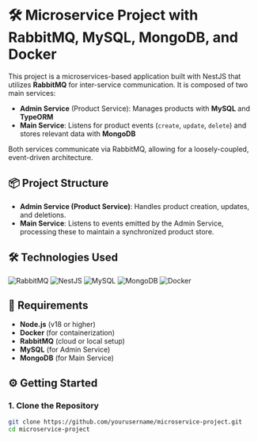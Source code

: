 # 🛠️ Microservice Project with RabbitMQ, MySQL, MongoDB, and Docker

This project is a microservices-based application built with NestJS that utilizes **RabbitMQ** for inter-service communication. It is composed of two main services:
- **Admin Service** (Product Service): Manages products with **MySQL** and **TypeORM**
- **Main Service**: Listens for product events (`create`, `update`, `delete`) and stores relevant data with **MongoDB**

Both services communicate via RabbitMQ, allowing for a loosely-coupled, event-driven architecture.

## 📦 Project Structure

- **Admin Service (Product Service)**: Handles product creation, updates, and deletions.
- **Main Service**: Listens to events emitted by the Admin Service, processing these to maintain a synchronized product store.

## 🛠️ Technologies Used

![RabbitMQ](https://img.shields.io/badge/-RabbitMQ-FF6600?logo=RabbitMQ&logoColor=white) 
![NestJS](https://img.shields.io/badge/-NestJS-E0234E?logo=nestjs&logoColor=white)
![MySQL](https://img.shields.io/badge/-MySQL-4479A1?logo=mysql&logoColor=white)
![MongoDB](https://img.shields.io/badge/-MongoDB-47A248?logo=mongodb&logoColor=white)
![Docker](https://img.shields.io/badge/-Docker-2496ED?logo=docker&logoColor=white)

## 🧰 Requirements

- **Node.js** (v18 or higher)
- **Docker** (for containerization)
- **RabbitMQ** (cloud or local setup)
- **MySQL** (for Admin Service)
- **MongoDB** (for Main Service)

## ⚙️ Getting Started

### 1. Clone the Repository

```bash
git clone https://github.com/yourusername/microservice-project.git
cd microservice-project
